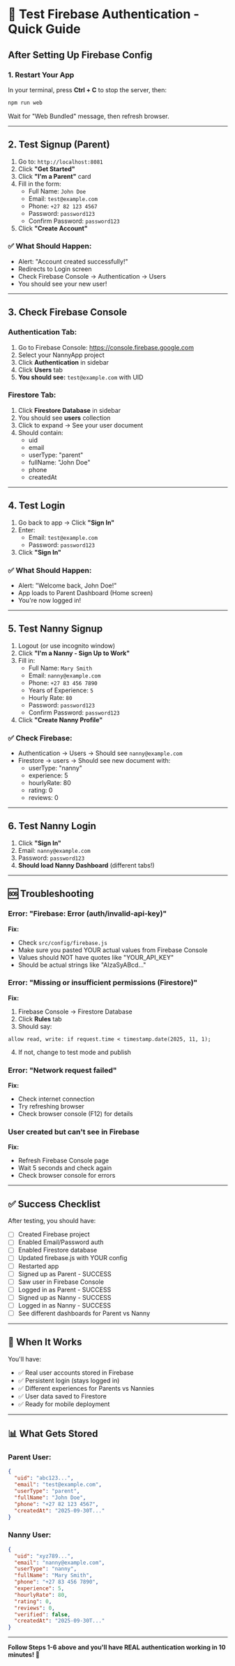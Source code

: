 # 🧪 Test Firebase Authentication - Quick Guide

## After Setting Up Firebase Config

### 1. Restart Your App

In your terminal, press **Ctrl + C** to stop the server, then:

```bash
npm run web
```

Wait for "Web Bundled" message, then refresh browser.

---

## 2. Test Signup (Parent)

1. Go to: `http://localhost:8081`
2. Click **"Get Started"**
3. Click **"I'm a Parent"** card
4. Fill in the form:
   - Full Name: `John Doe`
   - Email: `test@example.com`
   - Phone: `+27 82 123 4567`
   - Password: `password123`
   - Confirm Password: `password123`
5. Click **"Create Account"**

### ✅ What Should Happen:
- Alert: "Account created successfully!"
- Redirects to Login screen
- Check Firebase Console → Authentication → Users
- You should see your new user!

---

## 3. Check Firebase Console

### Authentication Tab:
1. Go to Firebase Console: https://console.firebase.google.com
2. Select your NannyApp project
3. Click **Authentication** in sidebar
4. Click **Users** tab
5. **You should see:** `test@example.com` with UID

### Firestore Tab:
1. Click **Firestore Database** in sidebar
2. You should see **users** collection
3. Click to expand → See your user document
4. Should contain:
   - uid
   - email
   - userType: "parent"
   - fullName: "John Doe"
   - phone
   - createdAt

---

## 4. Test Login

1. Go back to app → Click **"Sign In"**
2. Enter:
   - Email: `test@example.com`
   - Password: `password123`
3. Click **"Sign In"**

### ✅ What Should Happen:
- Alert: "Welcome back, John Doe!"
- App loads to Parent Dashboard (Home screen)
- You're now logged in!

---

## 5. Test Nanny Signup

1. Logout (or use incognito window)
2. Click **"I'm a Nanny - Sign Up to Work"**
3. Fill in:
   - Full Name: `Mary Smith`
   - Email: `nanny@example.com`  
   - Phone: `+27 83 456 7890`
   - Years of Experience: `5`
   - Hourly Rate: `80`
   - Password: `password123`
   - Confirm Password: `password123`
4. Click **"Create Nanny Profile"**

### ✅ Check Firebase:
- Authentication → Users → Should see `nanny@example.com`
- Firestore → users → Should see new document with:
  - userType: "nanny"
  - experience: 5
  - hourlyRate: 80
  - rating: 0
  - reviews: 0

---

## 6. Test Nanny Login

1. Click **"Sign In"**
2. Email: `nanny@example.com`
3. Password: `password123`
4. **Should load Nanny Dashboard** (different tabs!)

---

## 🆘 Troubleshooting

### Error: "Firebase: Error (auth/invalid-api-key)"
**Fix:**
- Check `src/config/firebase.js`
- Make sure you pasted YOUR actual values from Firebase Console
- Values should NOT have quotes like "YOUR_API_KEY"
- Should be actual strings like "AIzaSyABcd..."

### Error: "Missing or insufficient permissions (Firestore)"
**Fix:**
1. Firebase Console → Firestore Database
2. Click **Rules** tab
3. Should say:
```
allow read, write: if request.time < timestamp.date(2025, 11, 1);
```
4. If not, change to test mode and publish

### Error: "Network request failed"
**Fix:**
- Check internet connection
- Try refreshing browser
- Check browser console (F12) for details

### User created but can't see in Firebase
**Fix:**
- Refresh Firebase Console page
- Wait 5 seconds and check again
- Check browser console for errors

---

## ✅ Success Checklist

After testing, you should have:
- [ ] Created Firebase project
- [ ] Enabled Email/Password auth
- [ ] Enabled Firestore database
- [ ] Updated firebase.js with YOUR config
- [ ] Restarted app
- [ ] Signed up as Parent - SUCCESS
- [ ] Saw user in Firebase Console
- [ ] Logged in as Parent - SUCCESS
- [ ] Signed up as Nanny - SUCCESS
- [ ] Logged in as Nanny - SUCCESS
- [ ] See different dashboards for Parent vs Nanny

---

## 🎉 When It Works

You'll have:
- ✅ Real user accounts stored in Firebase
- ✅ Persistent login (stays logged in)
- ✅ Different experiences for Parents vs Nannies
- ✅ User data saved to Firestore
- ✅ Ready for mobile deployment

---

## 📊 What Gets Stored

### Parent User:
```json
{
  "uid": "abc123...",
  "email": "test@example.com",
  "userType": "parent",
  "fullName": "John Doe",
  "phone": "+27 82 123 4567",
  "createdAt": "2025-09-30T..."
}
```

### Nanny User:
```json
{
  "uid": "xyz789...",
  "email": "nanny@example.com",
  "userType": "nanny",
  "fullName": "Mary Smith",
  "phone": "+27 83 456 7890",
  "experience": 5,
  "hourlyRate": 80,
  "rating": 0,
  "reviews": 0,
  "verified": false,
  "createdAt": "2025-09-30T..."
}
```

---

**Follow Steps 1-6 above and you'll have REAL authentication working in 10 minutes! 🚀**
